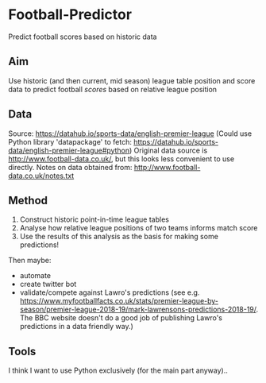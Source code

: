 # Football-Predictor
Predict football scores based on historic data

## Aim
Use historic (and then current, mid season) league table position and score data to predict football *scores* based on relative league position

## Data
Source: https://datahub.io/sports-data/english-premier-league
(Could use Python library 'datapackage' to fetch: https://datahub.io/sports-data/english-premier-league#python)
Original data source is http://www.football-data.co.uk/, but this looks less convenient to use directly. 
Notes on data obtained from: http://www.football-data.co.uk/notes.txt

## Method

1. Construct historic point-in-time league tables
2. Analyse how relative league positions of two teams informs match score
3. Use the results of this analysis as the basis for making some predictions!

Then maybe:
* automate
* create twitter bot
* validate/compete against Lawro's predictions (see e.g. https://www.myfootballfacts.co.uk/stats/premier-league-by-season/premier-league-2018-19/mark-lawrensons-predictions-2018-19/. The BBC website doesn't do a good job of publishing Lawro's predictions in a data friendly way.)

## Tools

I think I want to use Python exclusively (for the main part anyway)..
